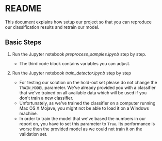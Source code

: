 # README

This document explains how setup our project so that you can reproduce our classification results and retrain our model.

## Basic Steps

1. Run the Jupyter notebook *preprocess_samples.ipynb* step by step.
	
	- The third code block contains variables you can adjust.
	
2. Run the Jupyter notebook *train_detector.ipynb* step by step

	- For testing our solution on the hold-out set please do not change the `TRAIN_MODEL` parameter. We've already provided you with a classifier that we've trained on all available data which will be used if you don't train a new classifier.
	- Unfortunately, as we've trained the classifier on a computer running Mac OS X Mojave, you might not be able to load it on a Windows machine.
	- In order to train the model that we've based the numbers in our report on, you have to set this parameter to `True`. Its performance is worse then the provided model as we could not train it on the validation set.
	